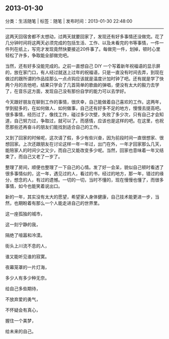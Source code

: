 ## 2013-01-30

分类：生活随笔 | 标签：随笔 | 发布时间：2013-01-30 22:48:00

___

这两天回宿舍都不太想动，过两天就要回家了，发现还有好多事情还没做完。花了几分钟时间将这两天必须完成的包括生活、工作、以及未看完的书等事情，一件一件列在纸上，写完才发现竟然快要接近20件事了。每做完一件，划掉，顿时心里轻松了许多，争取能全部做完吧。

当然，还有好多没能完成的。之前一直想自己 DIY 一个写着新年祝福语的显示屏的，放在家门口，有人经过就送上过年的祝福语，只是一直没有时间去弄，到现在做过的跟所谓的作品挂那么一点点钩应该就是温度计加时钟了吧。还有就是学了快两个月的吉他吧，结果只学会了几首简单的歌曲的弹唱，便没有太大的毅力去学了，在音乐这方面，发现自己没有那份自学的能力可以去学好。

今天跟好朋友在聊到工作的事情，很庆幸，自己能做着自己喜欢的工作。这两年，学到挺多的，在如何做人、如何做事，自己还有好多不足的地方，慢慢去提高吧。很多事情，经历过了，像找工作，碰过多少次壁，失败了多少次，只有自己才会知道，自己努力过，争取过，就可以了。而感情，应该也是这样的吧。在这里，也祝愿那些还再奋斗的朋友们能找到适合自己的工作。

又到了回家的时候呢，这次请了假，多少有些兴奋，因为前段时间一直很想家、很想回家。上次还跟朋友在讨论这样一年一年过，出门在外，一年才回家那么几天，能陪家人的时间少之又少，而自己又能改变多少呢。当然，回家也意味着一年又结束了，而自己又老了一岁了。

整理了房间，顺便也整理了一下自己的心情。发了好一会呆，貌似自己顿时看透了很多事情似的，这一年，遇见过的人，看过的书，经过的地方，那一年，错过的缘分，想念的人，有过的遗憾。一切的一切，当时不懂的，现在慢慢也懂了，而很多事情，如今也能笑着说出口。

新的一年，其实没有太大的愿望，希望家人身体健康，自己技术能更进一步，当然，也期盼着有那么一个人能走进自己的世界里。

这一座孤独的城市，

这一刻宁静的我，

隔绝了喧嚣和冷漠。

街头上川流不息的人，

谁又能听见谁的寂寞。

夜幕笼罩的一片灯海，

多少人有多少种无奈。

给自己多些期待，

不放弃爱的勇气，

不怀疑会有真心，

握住一个美梦，

给未来的自己。